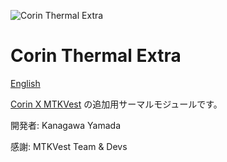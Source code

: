 ![Corin Thermal Extra](https://github.com/user-attachments/assets/32b7b6ca-bb36-4018-9aa4-b348d0cf9360)

# Corin Thermal Extra

[English](./README.md)

[Corin X MTKVest](https://github.com/LoggingNewMemory/CorinXMTKVest) の追加用サーマルモジュールです。

開発者: Kanagawa Yamada

感謝: MTKVest Team & Devs
